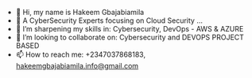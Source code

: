 - 👋 Hi, my name is Hakeem Gbajabiamila
- 👀 A CyberSecurity Experts focusing on Cloud Security ...
- 🌱 I’m sharpening my skills in: Cybersecurity, DevOps - AWS & AZURE
- 💞️ I’m looking to collaborate on: Cybersecurity and DEVOPS PROJECT BASED 
- 📫 How to reach me: +2347037868183, hakeemgbajabiamila.info@gmail.com

<!---
Haolag/Haolag is a ✨ special ✨ repository because its `README.md` (this file) appears on your GitHub profile.
You can click the Preview link to take a look at your changes.
--->
